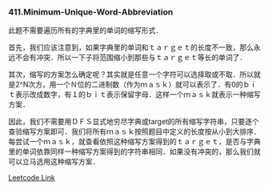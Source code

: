 ### 411.Minimum-Unique-Word-Abbreviation

此题不需要遍历所有的字典里的单词的缩写形式．

首先，我们应该注意到，如果字典里的单词和ｔａｒｇｅｔ的长度不一致，那么永远不会有冲突．所以一下子将范围缩小到那些与ｔａｒｇｅｔ等长的单词了．

其次，缩写的方案怎么确定呢？其实就是任意一个字符可以选择取或不取．所以就是2^N次方，用一个Ｎ位的二进制数（作为ｍａｓｋ）就可以表示了．有0的ｂｉｔ表示改成数字，有１的ｂｉｔ表示保留字母．这样一个ｍａｓｋ就表示一种缩写方案．

因此，我们不需要用ＤＦＳ显式地穷尽字典或target的所有缩写字符串，只要逐个查验缩写方案即可．我们将所有ｍａｓｋ按照题目中定义的长度按从小到大排序．每尝试一个ｍａｓｋ，就查看依照这种缩写方案得到的ｔａｒｇｅｔ，是否与字典里的单词依靠同样一种缩写方案得到的字符串相同．如果没有冲突的，那么我们就可以立马选用这种缩写方案．


[Leetcode Link](https://leetcode.com/problems/minimum-unique-word-abbreviation)